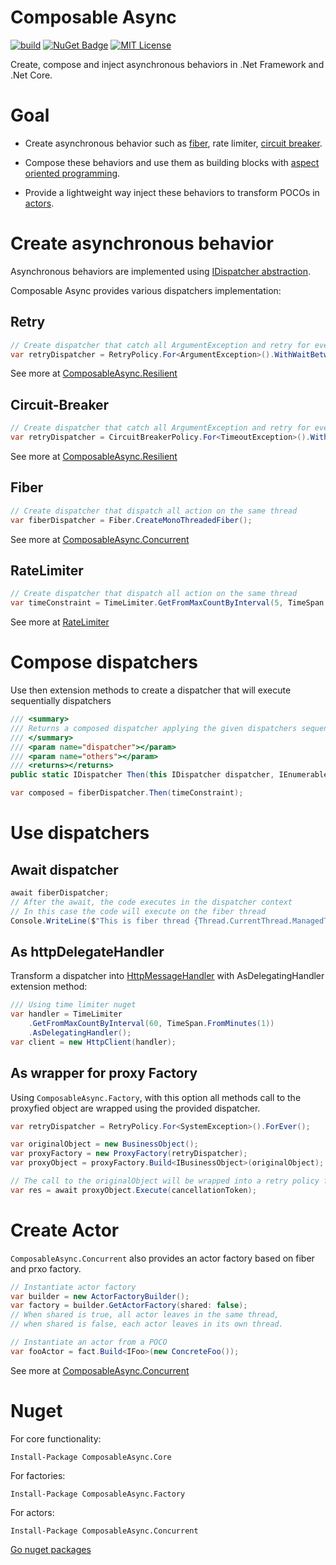 Composable Async
================

[![build](https://img.shields.io/appveyor/ci/David-Desmaisons/ComposableAsync.svg)](https://ci.appveyor.com/project/David-Desmaisons/ComposableAsync)
[![NuGet Badge](https://buildstats.info/nuget/ComposableAsync.Core?includePreReleases=true)](https://www.nuget.org/packages/ComposableAsync.Core/)
[![MIT License](https://img.shields.io/github/license/David-Desmaisons/ComposableAsync.svg)](https://github.com/David-Desmaisons/ComposableAsync/blob/master/LICENSE)

Create, compose and inject asynchronous behaviors in .Net Framework and .Net Core.

# Goal

* Create asynchronous behavior such as [fiber](https://www.wikiwand.com/en/Fiber_(computer_science)), rate limiter, [circuit breaker](https://www.wikiwand.com/en/Circuit_breaker_design_pattern).

* Compose these behaviors and use them as building blocks with [aspect oriented programming](https://www.wikiwand.com/en/Aspect-oriented_programming).

* Provide a lightweight way inject these behaviors to transform POCOs in [actors](https://en.wikipedia.org/wiki/Actor_model).


# Create asynchronous behavior

Asynchronous behaviors are implemented using [IDispatcher abstraction](./core-api/ComposableAsync.IDispatcher.html). 

Composable Async provides various dispatchers implementation:


## Retry

```C#
// Create dispatcher that catch all ArgumentException and retry for ever with a delay of 200 ms
var retryDispatcher = RetryPolicy.For<ArgumentException>().WithWaitBetweenRetry(TimeSpan.FromSeconds(0.2)).ForEver();
```

See more at [ComposableAsync.Resilient](./resilient-api/index.html#retrypolicy)

## Circuit-Breaker

```C#
// Create dispatcher that catch all ArgumentException and retry for ever with a delay of 200 ms
var retryDispatcher = CircuitBreakerPolicy.For<TimeoutException>().WithRetryAndTimeout(10, TimeSpan.FromMilliseconds(500));
```

See more at [ComposableAsync.Resilient](./resilient-api/index.html#circuitbreakerpolicy)

## Fiber

```C#
// Create dispatcher that dispatch all action on the same thread
var fiberDispatcher = Fiber.CreateMonoThreadedFiber();
```

See more at [ComposableAsync.Concurrent](./concurrent-api/index.html)

##  RateLimiter

```C#
// Create dispatcher that dispatch all action on the same thread
var timeConstraint = TimeLimiter.GetFromMaxCountByInterval(5, TimeSpan.FromSeconds(1));
```

See more at [RateLimiter](https://github.com/David-Desmaisons/RateLimiter)


# Compose dispatchers

Use then extension methods to create a dispatcher that will execute sequentially dispatchers

```C#
/// <summary>
/// Returns a composed dispatcher applying the given dispatchers sequentially
/// </summary>
/// <param name="dispatcher"></param>
/// <param name="others"></param>
/// <returns></returns>
public static IDispatcher Then(this IDispatcher dispatcher, IEnumerable<IDispatcher> others)
```

```C#
var composed = fiberDispatcher.Then(timeConstraint);
```

# Use dispatchers

## Await dispatcher

```C#
await fiberDispatcher;
// After the await, the code executes in the dispatcher context
// In this case the code will execute on the fiber thread
Console.WriteLine($"This is fiber thread {Thread.CurrentThread.ManagedThreadId}");
```

## As httpDelegateHandler

Transform a dispatcher into [HttpMessageHandler](https://docs.microsoft.com/en-us/dotnet/api/system.net.http.httpmessagehandler?view=netframework-4.8) with AsDelegatingHandler extension method:
```C#
/// Using time limiter nuget
var handler = TimeLimiter
	.GetFromMaxCountByInterval(60, TimeSpan.FromMinutes(1))
	.AsDelegatingHandler();
var client = new HttpClient(handler);
```

## As wrapper for proxy Factory

Using `ComposableAsync.Factory`, with this option all methods call to the proxyfied object are wrapped using the provided dispatcher.

```C#
var retryDispatcher = RetryPolicy.For<SystemException>().ForEver();

var originalObject = new BusinessObject();
var proxyFactory = new ProxyFactory(retryDispatcher);
var proxyObject = proxyFactory.Build<IBusinessObject>(originalObject);

// The call to the originalObject will be wrapped into a retry policy for SystemException
var res = await proxyObject.Execute(cancellationToken);
```

# Create Actor

`ComposableAsync.Concurrent` also provides an actor factory based on fiber and prxo factory.

```C#
// Instantiate actor factory
var builder = new ActorFactoryBuilder();
var factory = builder.GetActorFactory(shared: false);
// When shared is true, all actor leaves in the same thread,
// when shared is false, each actor leaves in its own thread.

// Instantiate an actor from a POCO
var fooActor = fact.Build<IFoo>(new ConcreteFoo());
```

See more at [ComposableAsync.Concurrent](./concurrent-api/index.html)


# Nuget

For core functionality:

```
Install-Package ComposableAsync.Core
```

For factories:

```
Install-Package ComposableAsync.Factory
```

For actors:

```
Install-Package ComposableAsync.Concurrent
```

[Go nuget packages](https://www.nuget.org/packages/ComposableAsync.Core/)

